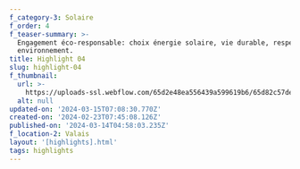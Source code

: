 ```yaml
---
f_category-3: Solaire
f_order: 4
f_teaser-summary: >-
  Engagement éco-responsable: choix énergie solaire, vie durable, respect
  environnement.
title: Highlight 04
slug: highlight-04
f_thumbnail:
  url: >-
    https://uploads-ssl.webflow.com/65d2e48ea556439a599619b6/65d82c57de1232b7e63b12d1_champlan1.jpg
  alt: null
updated-on: '2024-03-15T07:08:30.770Z'
created-on: '2024-02-23T07:45:08.126Z'
published-on: '2024-03-14T04:58:03.235Z'
f_location-2: Valais
layout: '[highlights].html'
tags: highlights
---
```



